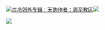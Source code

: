 [![](https://res.chinacath.cn/web/2024/11/08/1731030050068.png@!w100h100)白冷郊外专辑：天韵作者：周至教区![](https://res.chinacath.cn/web/icon/play-128.png)](http://www.zhouzhidiocese.com/track/104112)

![](https://res.chinacath.cn/web/images/2022/12/01/1669881952945.jpg)